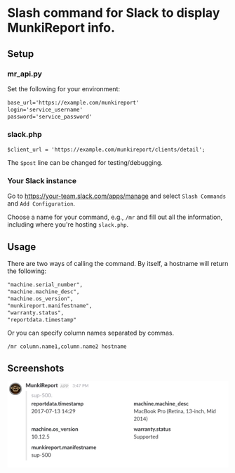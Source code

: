 # Slash command for Slack to display MunkiReport info.

## Setup
### mr_api.py
Set the following for your environment:
```
base_url='https://example.com/munkireport'
login='service_username'
password='service_password'
```
### slack.php
```
$client_url = 'https://example.com/munkireport/clients/detail';
```
The `$post` line can be changed for testing/debugging.

### Your Slack instance
Go to https://your-team.slack.com/apps/manage and select `Slash Commands` and `Add Configuration`.

Choose a name for your command, e.g., `/mr` and fill out all the information, including where you're hosting `slack.php`.

## Usage
There are two ways of calling the command. By itself, a hostname will return the following:
```
"machine.serial_number",
"machine.machine_desc",
"machine.os_version",
"munkireport.manifestname",
"warranty.status",
"reportdata.timestamp"
```
Or you can specify column names separated by commas.
```
/mr column.name1,column.name2 hostname
```
## Screenshots
![Screenshot](/screenshots/screenshot1.png?raw=true "Screenshot")
